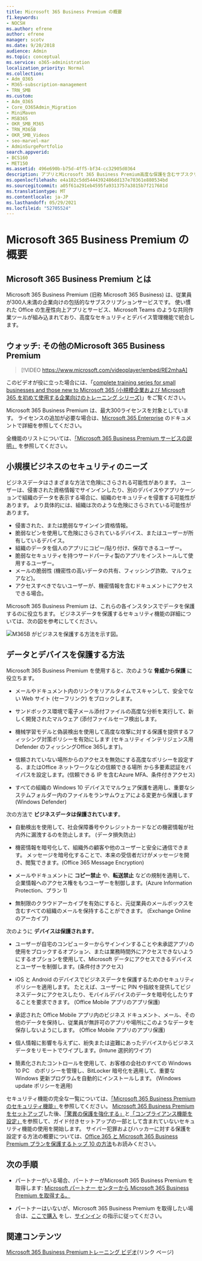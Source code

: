 ```yaml
---
title: Microsoft 365 Business Premium の概要
f1.keywords:
- NOCSH
ms.author: efrene
author: efrene
manager: scotv
ms.date: 9/20/2018
audience: Admin
ms.topic: conceptual
ms.service: o365-administration
localization_priority: Normal
ms.collection:
- Adm_O365
- M365-subscription-management
- TRN_SMB
ms.custom:
- Adm_O365
- Core_O365Admin_Migration
- MiniMaven
- MSB365
- OKR_SMB_M365
- TRN_M365B
- OKR_SMB_Videos
- seo-marvel-mar
- AdminSurgePortfolio
search.appverid:
- BCS160
- MET150
ms.assetid: 496e690b-b75d-4ff5-bf34-cc32905d0364
description: アプリとMicrosoft 365 Business Premium高度な保護を含むサブスクリプション Officeサービスについて学習します。
ms.openlocfilehash: e4a182c5dd5444392486dd137e70361e880534bd
ms.sourcegitcommit: a05f61a291eb4595fa9313757a3815b7f217681d
ms.translationtype: MT
ms.contentlocale: ja-JP
ms.lasthandoff: 05/29/2021
ms.locfileid: "52705524"
---
```

# <a name="overview-of-microsoft-365-business-premium"></a>Microsoft 365 Business Premium の概要

## <a name="what-is-microsoft-365-business-premium"></a>Microsoft 365 Business Premium とは

Microsoft 365 Business Premium (旧称 Microsoft 365 Business) は、従業員が300人未満の企業向けの包括的なサブスクリプションサービスです。 使い慣れた Office の生産性向上アプリとサービス、Microsoft Teams のような共同作業ツールが組み込まれており、高度なセキュリティとデバイス管理機能で統合します。

## <a name="watch-what-is-microsoft-365-business-premium"></a>ウォッチ: その他のMicrosoft 365 Business Premium

> [!VIDEO https://www.microsoft.com/videoplayer/embed/RE2mhaA] 
  
このビデオが役に立った場合には、「[complete training series for small businesses and those new to Microsoft 365 (小規模企業および Microsoft 365 を初めて使用する企業向けのトレーニング シリーズ)](../business-video/index.yml)」をご覧ください。 

Microsoft 365 Business Premium は、最大300ライセンスを対象としています。 ライセンスの追加が必要な場合は、[Microsoft 365 Enterprise](../enterprise/index.yml) のドキュメントで詳細を参照してください。

全機能のリストについては、[「Microsoft 365 Business Premium サービスの説明」](/office365/servicedescriptions/microsoft-365-service-descriptions/microsoft-365-business-service-description) を参照してください。
  
## <a name="small-business-security-needs"></a>小規模ビジネスのセキュリティのニーズ

ビジネスデータはさまざまな方法で危険にさらされる可能性があります。 ユーザーは、侵害された資格情報でサインインしたり、別のデバイスやアプリケーションで組織のデータを表示する場合に、組織のセキュリティを侵害する可能性があります。 より具体的には、組織は次のような危険にさらされている可能性があります。

- 侵害された、または脆弱なサインイン資格情報。
- 脆弱なピンを使用して危険にさらされているデバイス、またはユーザーが所有しているデバイス。
- 組織のデータを個人のアプリにコピー/貼り付け、保存できるユーザー。
- 脆弱なセキュリティを持つサードパーティ製のアプリをインストールして使用するユーザー。
- メールの脆弱性 (機密性の高いデータの共有、フィッシング詐欺、マルウェアなど)。
- アクセスすべきでないユーザーが、機密情報を含むドキュメントにアクセスできる場合。

Microsoft 365 Business Premium は、これらの各インスタンスでデータを保護するのに役立ちます。 ビジネスデータを保護するセキュリティ機能の詳細については、次の図を参考にしてください。

![M365B がビジネスを保護する方法を示す図。](../media/m365businessvalueadd.png)

## <a name="how-your-data-and-devices-are-protected"></a>データとデバイスを保護する方法

Microsoft 365 Business Premium を使用すると、次のような **脅威から保護** に役立ちます。

- メールやドキュメント内のリンクをリアルタイムでスキャンして、安全でない Web サイト (セーフリンク) をブロックします。

- サンドボックス環境で電子メール添付ファイルの高度な分析を実行して、新しく開発されたマルウェア (添付ファイルセーフ検出します。 

- 機械学習モデルと偽装検出を使用して高度な攻撃に対する保護を提供するフィッシング対策ポリシーを有効にします (セキュリティ インテリジェンス用 Defender のフィッシングOffice 365します)。 

- 信頼されていない場所からのアクセスを無効にする高度なポリシーを設定する、またはOffice ネットワークなどの信頼できる場所 から多要素認証をバイパスを設定します。(信頼できる IP を含むAzure MFA、条件付きアクセス)  

- すべての組織の Windows 10 デバイスでマルウェア保護を適用し、重要なシステムフォルダー内のファイルをランサムウェアによる変更から保護します (Windows Defender)

次の方法で **ビジネスデータは保護されています**。 

- 自動検出を使用して、社会保障番号やクレジットカードなどの機密情報が社内外に漏洩するのを防止します。 (データ損失防止) 

- 機密情報を暗号化して、組織外の顧客や他のユーザーと安全に通信できます。 メッセージを暗号化することで、本来の受信者だけがメッセージを開き、閲覧できます。(Office 365 Message Encryption)

- メールやドキュメントに **コピー禁止** や、**転送禁止** などの規制を適用して、企業情報へのアクセス権をもつユーザーを制御します。(Azure Information Protection、プラン 1)

- 無制限のクラウドアーカイブを有効にすると、元従業員のメールボックスを含むすべての組織のメールを保持することができます。 (Exchange Online のアーカイブ)

次のように **デバイスは保護されます**。 

- ユーザーが自宅のコンピューターからサインインすることや未承認アプリの使用をブロックするオプション、または業務時間外にアクセスできないようにするオプションを使用して、Microsoft データにアクセスできるデバイスとユーザーを制御します。(条件付きアクセス)

- iOS と Android のデバイスでビジネスデータを保護するためのセキュリティポリシーを適用します。 たとえば、ユーザーに PIN や指紋を提供してビジネスデータにアクセスしたり、モバイルデバイスのデータを暗号化したりすることを要求できます。 (Office Mobile アプリのアプリ保護)

- 承認された Office Mobile アプリ内のビジネス ドキュメント、メール、その他のデータを保持し、従業員が無許可のアプリや場所にこのようなデータを保存しないようにします。 (Office Mobile アプリのアプリ保護)

- 個人情報に影響を与えずに、紛失または盗難にあったデバイスからビジネスデータをリモートでワイプします。(Intune 選択的ワイプ)

- 簡素化されたコントロールを使用して、お客様の会社のすべての Windows 10 PC　のポリシーを管理し、BitLocker 暗号化を適用して、重要な Windows 更新プログラムを自動的にインストールします。 (Windows update ポリシーを適用)

セキュリティ機能の完全な一覧については、[「Microsoft 365 Business Premium のセキュリティ機能」](security-features.md)を参照してください。 [Microsoft 365 Business Premiumをセットアップ](set-up.md)した後、[「驚異の保護を強化する」](increase-threat-protection.md)と[「コンプライアンス機能を設定」](set-up-compliance.md)を参照して、ガイド付きセットアップの一部として含まれていないセキュリティ機能の使用を開始します。 サイバー犯罪およびハッカーに対する保護を設定する方法の概要については、[Office 365 と Microsoft 365 Business Premium プランを保護するトップ 10 の方法](/office365/admin/security-and-compliance/secure-your-business-data)もお読みください。

## <a name="next-steps"></a>次の手順

- パートナーがいる場合、パートナーがMicrosoft 365 Business Premium を取得します: [Microsoft パートナー センターから Microsoft 365 Business Premium を取得する。](get-microsoft-365-business.md)

- パートナーはいないが、Microsoft 365 Business Premium を取得したい場合は、[ここで購入](https://www.microsoft.com/microsoft-365/business) をし、[サインイン](sign-up.md) の指示に従ってください。

## <a name="related-content"></a>関連コンテンツ

[Microsoft 365 Business Premiumトレーニング ビデオ](../business-video/index.yml)(リンク ページ)